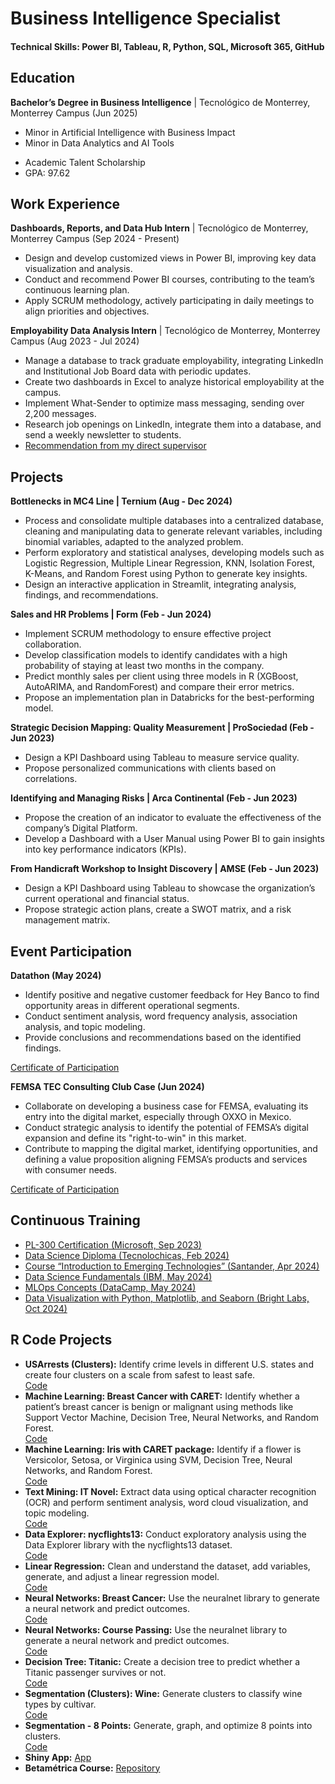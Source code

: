 # **Business Intelligence Specialist**  

#### **Technical Skills:** Power BI, Tableau, R, Python, SQL, Microsoft 365, GitHub  

## **Education**  
**Bachelor’s Degree in Business Intelligence** | Tecnológico de Monterrey, Monterrey Campus (Jun 2025)  
* Minor in Artificial Intelligence with Business Impact  
* Minor in Data Analytics and AI Tools  
- Academic Talent Scholarship  
- GPA: 97.62  

## **Work Experience**  
**Dashboards, Reports, and Data Hub Intern** | Tecnológico de Monterrey, Monterrey Campus (Sep 2024 - Present)  
- Design and develop customized views in Power BI, improving key data visualization and analysis.  
- Conduct and recommend Power BI courses, contributing to the team’s continuous learning plan.  
- Apply SCRUM methodology, actively participating in daily meetings to align priorities and objectives.  

**Employability Data Analysis Intern** | Tecnológico de Monterrey, Monterrey Campus (Aug 2023 - Jul 2024)  
- Manage a database to track graduate employability, integrating LinkedIn and Institutional Job Board data with periodic updates.  
- Create two dashboards in Excel to analyze historical employability at the campus.  
- Implement What-Sender to optimize mass messaging, sending over 2,200 messages.  
- Research job openings on LinkedIn, integrate them into a database, and send a weekly newsletter to students.  
- [Recommendation from my direct supervisor](https://www.linkedin.com/in/nayeli-pe%C3%B1a-mart%C3%ADnez-7a48b9221/details/recommendations/)  

## **Projects**  
**Bottlenecks in MC4 Line | Ternium (Aug - Dec 2024)**  
- Process and consolidate multiple databases into a centralized database, cleaning and manipulating data to generate relevant variables, including binomial variables, adapted to the analyzed problem.  
- Perform exploratory and statistical analyses, developing models such as Logistic Regression, Multiple Linear Regression, KNN, Isolation Forest, K-Means, and Random Forest using Python to generate key insights.  
- Design an interactive application in Streamlit, integrating analysis, findings, and recommendations.  

**Sales and HR Problems | Form (Feb - Jun 2024)**  
- Implement SCRUM methodology to ensure effective project collaboration.  
- Develop classification models to identify candidates with a high probability of staying at least two months in the company.  
- Predict monthly sales per client using three models in R (XGBoost, AutoARIMA, and RandomForest) and compare their error metrics.  
- Propose an implementation plan in Databricks for the best-performing model.  

**Strategic Decision Mapping: Quality Measurement | ProSociedad (Feb - Jun 2023)**  
- Design a KPI Dashboard using Tableau to measure service quality.  
- Propose personalized communications with clients based on correlations.  

**Identifying and Managing Risks | Arca Continental (Feb - Jun 2023)**  
- Propose the creation of an indicator to evaluate the effectiveness of the company’s Digital Platform.  
- Develop a Dashboard with a User Manual using Power BI to gain insights into key performance indicators (KPIs).  

**From Handicraft Workshop to Insight Discovery | AMSE (Feb - Jun 2023)**  
- Design a KPI Dashboard using Tableau to showcase the organization’s current operational and financial status.  
- Propose strategic action plans, create a SWOT matrix, and a risk management matrix.  

## **Event Participation**  
**Datathon (May 2024)**  
- Identify positive and negative customer feedback for Hey Banco to find opportunity areas in different operational segments.  
- Conduct sentiment analysis, word frequency analysis, association analysis, and topic modeling.  
- Provide conclusions and recommendations based on the identified findings.  

[Certificate of Participation](https://drive.google.com/file/d/1BYtz9Nvw1r-h6hhHFseb8iIb_Ty8FsFA/view?usp=sharing)  

**FEMSA TEC Consulting Club Case (Jun 2024)**  
- Collaborate on developing a business case for FEMSA, evaluating its entry into the digital market, especially through OXXO in Mexico.  
- Conduct strategic analysis to identify the potential of FEMSA’s digital expansion and define its "right-to-win" in this market.  
- Contribute to mapping the digital market, identifying opportunities, and defining a value proposition aligning FEMSA’s products and services with consumer needs.  

[Certificate of Participation](https://drive.google.com/file/d/14NcHLk2bqA_qJXhf29K9A9t-fuKUAKzd/view?usp=sharing)  

## **Continuous Training**  
* [PL-300 Certification (Microsoft, Sep 2023)](https://learn.microsoft.com/es-es/users/nayelipea-8168/credentials/a3c5d4dbeaf07f9d?ref=https%3A%2F%2Fwww.linkedin.com%2F)  
* [Data Science Diploma (Tecnolochicas, Feb 2024)](https://drive.google.com/file/d/1z1qLDwyVUfrGEM455bKSN5EPog8qNAIM/view?usp=sharing)  
* [Course “Introduction to Emerging Technologies” (Santander, Apr 2024)](https://drive.google.com/file/d/1insv7K9ugHLsnSaNAGNFSgz9DSEtU63t/view?usp=sharing)  
* [Data Science Fundamentals (IBM, May 2024)](https://www.credly.com/badges/ebdd3b9f-e089-409f-9357-1afd58a6f352/linked_in_profile)  
* [MLOps Concepts (DataCamp, May 2024)](https://drive.google.com/file/d/1rv7cuDpx4RqSup9DoE8NqDv8BNbo9sAo/view?usp=sharing)  
* [Data Visualization with Python, Matplotlib, and Seaborn (Bright Labs, Oct 2024)](https://drive.google.com/file/d/1zV3aWYmKZ9cdsoTjHaIQ3CKdo7gWKGno/view?usp=sharing)  

## **R Code Projects**  
- **USArrests (Clusters):** Identify crime levels in different U.S. states and create four clusters on a scale from safest to least safe.  
[Code](https://rpubs.com/NayeliPM/1156426)  
- **Machine Learning: Breast Cancer with CARET:** Identify whether a patient’s breast cancer is benign or malignant using methods like Support Vector Machine, Decision Tree, Neural Networks, and Random Forest.  
[Code](https://rpubs.com/NayeliPM/1156421)  
- **Machine Learning: Iris with CARET package:** Identify if a flower is Versicolor, Setosa, or Virginica using SVM, Decision Tree, Neural Networks, and Random Forest.  
[Code](https://rpubs.com/NayeliPM/1156418)  
- **Text Mining: IT Novel:** Extract data using optical character recognition (OCR) and perform sentiment analysis, word cloud visualization, and topic modeling.  
[Code](https://rpubs.com/NayeliPM/1156410)  
- **Data Explorer: nycflights13:** Conduct exploratory analysis using the Data Explorer library with the nycflights13 dataset.  
[Code](https://rpubs.com/NayeliPM/1156361)  
- **Linear Regression:** Clean and understand the dataset, add variables, generate, and adjust a linear regression model.  
[Code](https://rpubs.com/NayeliPM/1156335)  
- **Neural Networks: Breast Cancer:** Use the neuralnet library to generate a neural network and predict outcomes.  
[Code](https://rpubs.com/NayeliPM/)  
- **Neural Networks: Course Passing:** Use the neuralnet library to generate a neural network and predict outcomes.  
[Code](https://rpubs.com/NayeliPM/1156319)  
- **Decision Tree: Titanic:** Create a decision tree to predict whether a Titanic passenger survives or not.  
[Code](https://rpubs.com/NayeliPM/1156282)  
- **Segmentation (Clusters): Wine:** Generate clusters to classify wine types by cultivar.  
[Code](https://rpubs.com/NayeliPM/vinos)  
- **Segmentation - 8 Points:** Generate, graph, and optimize 8 points into clusters.  
[Code](https://rpubs.com/NayeliPM/1154418)  
- **Shiny App:** [App](https://nayelipm.shinyapps.io/PanelFinal/)  
- **Betamétrica Course:** [Repository](https://github.com/nayeli119/proyectos_betametrica/tree/main)  


